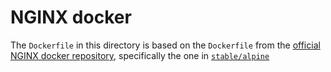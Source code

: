 NGINX docker
============

The `Dockerfile` in this directory is based on the `Dockerfile` from the [official NGINX docker repository](https://github.com/nginxinc/docker-nginx), specifically the one in [`stable/alpine`](https://github.com/nginxinc/docker-nginx/blob/master/stable/alpine/Dockerfile)
